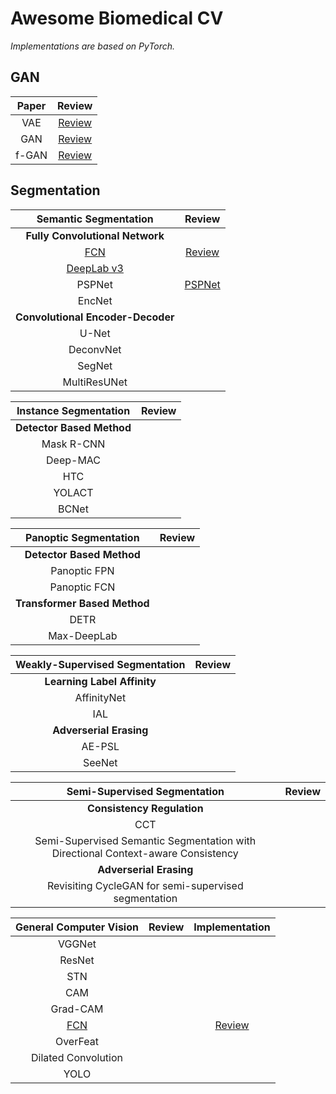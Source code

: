 # Awesome Biomedical CV 
*Implementations are based on PyTorch.*
## GAN
|**Paper**|Review|
|:-:|:-:|
|VAE|[Review](https://github.com/hahajjjun/Biomedical-CV/blob/main/Reviews/GAN/Autoencoders.ipynb)|
|GAN|[Review](https://github.com/hahajjjun/Biomedical-CV/blob/main/Reviews/GAN/GAN.ipynb)|
|f-GAN|[Review](https://github.com/hahajjjun/Biomedical-CV/blob/main/Reviews/GAN/f-GAN.ipynb)|
## Segmentation
|Semantic Segmentation|Review|
|:-:|:-:|
|**Fully Convolutional Network**||
|[FCN](https://arxiv.org/abs/1411.4038)|[Review](https://github.com/hahajjjun/Biomedical-CV/blob/main/Reviews/Semantic%20Segmentation/FCN.ipynb)|
|[DeepLab v3]()||
|PSPNet|[PSPNet](https://github.com/hahajjjun/Biomedical-CV/blob/main/Reviews/Semantic%20Segmentation/PSPNet.ipynb)|
|EncNet||
|**Convolutional Encoder-Decoder**||
|U-Net||
|DeconvNet||
|SegNet||
|MultiResUNet||

|Instance Segmentation|Review|
|:-:|:-:|
|**Detector Based Method**||
|Mask R-CNN||
|Deep-MAC||
|HTC||
|YOLACT||
|BCNet||


|Panoptic Segmentation|Review|
|:-:|:-:|
|**Detector Based Method**||
|Panoptic FPN||
|Panoptic FCN||
|**Transformer Based Method**||
|DETR||
|Max-DeepLab||

|Weakly-Supervised Segmentation|Review|
|:-:|:-:|
|**Learning Label Affinity**||
|AffinityNet||
|IAL||
|**Adverserial Erasing**||
|AE-PSL||
|SeeNet||

|Semi-Supervised Segmentation|Review|
|:-:|:-:|
|**Consistency Regulation**||
|CCT||
|Semi-Supervised Semantic Segmentation with <br/> Directional Context-aware Consistency||
|**Adverserial Erasing**||
|Revisiting CycleGAN for semi-supervised segmentation||

|General Computer Vision|Review|Implementation|
|:-:|:-:|:-:|
|VGGNet|||
|ResNet|||
|STN|||
|CAM|||
|Grad-CAM|||
|[FCN](https://arxiv.org/abs/1411.4038)||[Review](https://github.com/hahajjjun/Biomedical-CV/blob/main/Reviews/Semantic%20Segmentation/FCN.ipynb)|
|OverFeat|||
|Dilated Convolution|||
|YOLO|||
